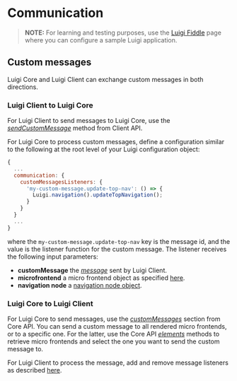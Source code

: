 <!-- meta
{
  "node": {
    "label": "Custom messages",
    "category": {
      "label": "Luigi Client"
    },
    "metaData": {
      "categoryPosition": 3,
      "position": 3
    }
  }
}
meta -->

# Communication

>**NOTE:** For learning and testing purposes, use the [Luigi Fiddle](https://fiddle.luigi-project.io) page where you can configure a sample Luigi application.

## Custom messages

Luigi Core and Luigi Client can exchange custom messages in both directions.

### Luigi Client to Luigi Core

For Luigi Client to send messages to Luigi Core, use the [*sendCustomMessage*](luigi-client-api.md#sendCustomMessage) method from Client API.

For Luigi Core to process custom messages, define a configuration similar to the following at the root level of your Luigi configuration object:

```javascript
{
  ...
  communication: {
    customMessagesListeners: {
      'my-custom-message.update-top-nav': () => {
        Luigi.navigation().updateTopNavigation();
      }
    }
  }
  ...
}
```
where the `my-custom-message.update-top-nav` key is the message id, and the value is the listener function for the custom message. The listener receives the following input parameters:
- **customMessage** the [*message*](luigi-client-api.md#sendCustomMessage) sent by Luigi Client.
- **microfrontend** a micro frontend object as specified [here](luigi-core-api.md#getMicrofrontends).
- **navigation node** a [navigation node object](navigation-parameters-reference.md#Node-parameters).

### Luigi Core to Luigi Client

For Luigi Core to send messages, use the [*customMessages*](luigi-core-api.md#customMessages) section from Core API. You can send a custom message to all rendered micro frontends, or to a specific one. For the latter, use the Core API [*elements*](luigi-core-api.md#elements) methods to retrieve micro frontends and select the one you want to send the custom message to.

For Luigi Client to process the message, add and remove message listeners as described [here](luigi-client-api.md#addCustomMessageListener).
